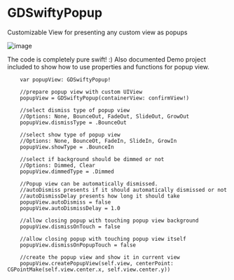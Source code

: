 # GDSwiftyPopup
Customizable View for presenting any custom view as popups 


![image](https://cloud.githubusercontent.com/assets/9967486/15256618/8501d938-1957-11e6-8292-1aa9203a0428.gif)

The code is completely pure swift! :)
Also documented Demo project included to show how to use properties and functions for popup view.


		var popupView: GDSwiftyPopup!

        //prepare popup view with custom UIView
        popupView = GDSwiftyPopup(containerView: confirmView!)
        
        //select dismiss type of popup view
        //Options: None, BounceOut, FadeOut, SlideOut, GrowOut
        popupView.dismissType = .BounceOut
        
        //select show type of popup view
        //Options: None, BounceOt, FadeIn, SlideIn, GrowIn
        popupView.showType = .BounceIn
        
        //select if background should be dimmed or not
        //Options: Dimmed, Clear
        popupView.dimmedType = .Dimmed
        
        //Popup view can be automatically dismissed.
        //autoDismiss presents if it should automatically dismissed or not
        //autoDismissDelay presents how long it should take
        popupView.autoDismiss = false
        popupView.autoDismissDelay = 1.0
        
        //allow closing popup with touching popup view background
        popupView.dismissOnTouch = false
        
        //allow closing popup with touching popup view itself
        popupView.dismissOnPopupTouch = false
        
        //create the popup view and show it in current view
        popupView.createPopupView(self.view, centerPoint: CGPointMake(self.view.center.x, self.view.center.y))